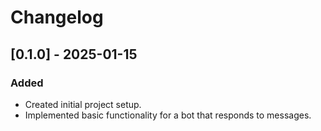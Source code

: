 # Changelog

## [0.1.0] - 2025-01-15

### Added

- Created initial project setup.
- Implemented basic functionality for a bot that responds to messages.
